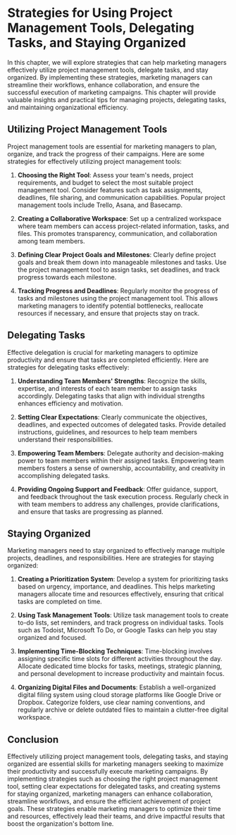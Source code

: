 Strategies for Using Project Management Tools, Delegating Tasks, and Staying Organized
===============================================================================================

In this chapter, we will explore strategies that can help marketing managers effectively utilize project management tools, delegate tasks, and stay organized. By implementing these strategies, marketing managers can streamline their workflows, enhance collaboration, and ensure the successful execution of marketing campaigns. This chapter will provide valuable insights and practical tips for managing projects, delegating tasks, and maintaining organizational efficiency.

Utilizing Project Management Tools
----------------------------------

Project management tools are essential for marketing managers to plan, organize, and track the progress of their campaigns. Here are some strategies for effectively utilizing project management tools:

1. **Choosing the Right Tool**: Assess your team's needs, project requirements, and budget to select the most suitable project management tool. Consider features such as task assignments, deadlines, file sharing, and communication capabilities. Popular project management tools include Trello, Asana, and Basecamp.

2. **Creating a Collaborative Workspace**: Set up a centralized workspace where team members can access project-related information, tasks, and files. This promotes transparency, communication, and collaboration among team members.

3. **Defining Clear Project Goals and Milestones**: Clearly define project goals and break them down into manageable milestones and tasks. Use the project management tool to assign tasks, set deadlines, and track progress towards each milestone.

4. **Tracking Progress and Deadlines**: Regularly monitor the progress of tasks and milestones using the project management tool. This allows marketing managers to identify potential bottlenecks, reallocate resources if necessary, and ensure that projects stay on track.

Delegating Tasks
----------------

Effective delegation is crucial for marketing managers to optimize productivity and ensure that tasks are completed efficiently. Here are strategies for delegating tasks effectively:

1. **Understanding Team Members' Strengths**: Recognize the skills, expertise, and interests of each team member to assign tasks accordingly. Delegating tasks that align with individual strengths enhances efficiency and motivation.

2. **Setting Clear Expectations**: Clearly communicate the objectives, deadlines, and expected outcomes of delegated tasks. Provide detailed instructions, guidelines, and resources to help team members understand their responsibilities.

3. **Empowering Team Members**: Delegate authority and decision-making power to team members within their assigned tasks. Empowering team members fosters a sense of ownership, accountability, and creativity in accomplishing delegated tasks.

4. **Providing Ongoing Support and Feedback**: Offer guidance, support, and feedback throughout the task execution process. Regularly check in with team members to address any challenges, provide clarifications, and ensure that tasks are progressing as planned.

Staying Organized
-----------------

Marketing managers need to stay organized to effectively manage multiple projects, deadlines, and responsibilities. Here are strategies for staying organized:

1. **Creating a Prioritization System**: Develop a system for prioritizing tasks based on urgency, importance, and deadlines. This helps marketing managers allocate time and resources effectively, ensuring that critical tasks are completed on time.

2. **Using Task Management Tools**: Utilize task management tools to create to-do lists, set reminders, and track progress on individual tasks. Tools such as Todoist, Microsoft To Do, or Google Tasks can help you stay organized and focused.

3. **Implementing Time-Blocking Techniques**: Time-blocking involves assigning specific time slots for different activities throughout the day. Allocate dedicated time blocks for tasks, meetings, strategic planning, and personal development to increase productivity and maintain focus.

4. **Organizing Digital Files and Documents**: Establish a well-organized digital filing system using cloud storage platforms like Google Drive or Dropbox. Categorize folders, use clear naming conventions, and regularly archive or delete outdated files to maintain a clutter-free digital workspace.

Conclusion
----------

Effectively utilizing project management tools, delegating tasks, and staying organized are essential skills for marketing managers seeking to maximize their productivity and successfully execute marketing campaigns. By implementing strategies such as choosing the right project management tool, setting clear expectations for delegated tasks, and creating systems for staying organized, marketing managers can enhance collaboration, streamline workflows, and ensure the efficient achievement of project goals. These strategies enable marketing managers to optimize their time and resources, effectively lead their teams, and drive impactful results that boost the organization's bottom line.

